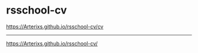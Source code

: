 # rsschool-cv
https://Arterixs.github.io/rsschool-cv/cv
____
https://Arterixs.github.io/rsschool-cv/
